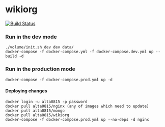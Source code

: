# wikiorg
[![Build Status](https://travis-ci.org/pod-proteinom/wikiorg.svg?branch=master)](https://travis-ci.org/pod-proteinom/wikiorg)


### Run in the dev mode
	./volume/init.sh dev dev data/
	docker-compose -f docker-compose.yml -f docker-compose.dev.yml up --build -d
### Run in the production mode
	docker-compose -f docker-compose.prod.yml up -d
#### Deploying changes
	docker login -u alta0815 -p password
	docker pull alta0815/nginx (any of images which need to update)
	docker pull alta0815/mongo
	docker pull alta0815/wikiorg
	docker-compose -f docker-compose.prod.yml up --no-deps -d nginx

